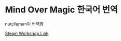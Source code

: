 # Mind Over Magic 한국어 번역

nutellaman이 번역함

[Steam Workshop Link](https://steamcommunity.com/sharedfiles/filedetails/?id=3165406962)
